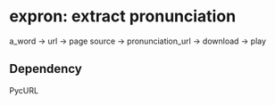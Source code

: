 expron: extract pronunciation
=============================
a_word -> url -> page source -> pronunciation_url -> download -> play

Dependency
----------
PycURL
